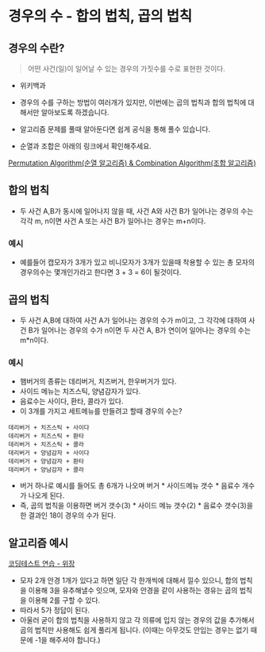 # 경우의 수 - 합의 법칙, 곱의 법칙

## 경우의 수란?

> 어떤 사건(일)이 일어날 수 있는 경우의 가짓수를 수로 표현한 것이다.

- 위키백과

- 경우의 수를 구하는 방법이 여러개가 있지만, 이번에는 곱의 법칙과 합의 법칙에 대해서만 알아보도록 하겠습니다.
- 알고리즘 문제를 풀때 알아둔다면 쉽게 공식을 통해 풀수 있습니다.
- 순열과 조합은 아래의 링크에서 확인해주세요.

[Permutation Algorithm(순열 알고리즘) & Combination Algorithm(조합 알고리즘)](https://github.com/ksy90101/TIL/blob/master/computerScience/permutation_and_combination.md)

## 합의 법칙

- 두 사건 A,B가 동시에 일어나지 않을 때, 사건 A와 사건 B가 일어나는 경우의 수는 각각 m, n이면 사건 A 또는 사건 B가 일어나는 경우는 m+n이다.

### 예시

- 예를들어 캡모자가 3개가 있고 비니모자가 3개가 있을때 착용할 수 있는 총 모자의 경우의수는 몇개인가라고 한다면 3 + 3 = 6이 될것이다.

## 곱의 법칙

- 두 사건 A,B에 대하여 사건 A가 일어나는 경우의 수가 m이고, 그 각각에 대하여 사건 B가 일어나는 경우의 수가 n이면 두 사건 A, B가 연이어 일어나는 경우의 수는 m*n이다.

### 예시

- 햄버거의 종류는 데리버거, 치즈버거, 한우버거가 있다.
- 사이드 메뉴는 치즈스틱, 양념감자가 있다.
- 음료수는 사이다, 환타, 콜라가 있다.
- 이 3개를 가지고 세트메뉴를 만들려고 할때 경우의 수는?

```
데리버거 + 치즈스틱 + 사이다
데리버거 + 치즈스틱 + 환타
데리버거 + 치즈스틱 + 콜라
데리버거 + 양념감자 + 사이다
데리버거 + 양념감자 + 환타
데리버거 + 양남감자 + 콜라
```

- 버거 하나로 예시를 들어도 총 6개가 나오며 버거 * 사이드메뉴 갯수 * 음료수 개수가 나오게 된다.
- 즉, 곱의 법칙을 이용하면 버거 갯수(3) * 사이드 메뉴 갯수(2) * 음료수 갯수(3)을 한 결과인 18이 경우의 수가 된다.

## 알고리즘 예시

[코딩테스트 연습 - 위장](https://programmers.co.kr/learn/courses/30/lessons/42578)

- 모자 2개 안경 1개가 있다고 하면 일단 각 한개씩에 대해서 낄수 있으니, 합의 법칙을 이용해 3을 유추해낼수 잇으며, 모자와 안경을 같이 사용하는 경유는 곱의 법칙을 이용해 2를 구할 수 있다.
- 따라서 5가 정답이 된다.
- 아울러 굳이 합의 법칙을 사용하지 않고 각 의류에 입지 않는 경우의 값을 추가해서 곱의 법칙만 사용해도 쉽게 풀리게 됩니다. (이때는 아무것도 안입는 경우는 없기 때문에 -1을 해주셔야 합니다.)
